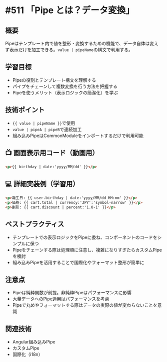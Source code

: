 # #511 「Pipe とは？データ変換」

## 概要
Pipeはテンプレート内で値を整形・変換するための機能で、データ自体は変えず表示だけを加工できる。`value | pipeName`の構文で利用する。

## 学習目標
- Pipeの役割とテンプレート構文を理解する
- パイプをチェーンして複数変換を行う方法を把握する
- Pipeを使うメリット（表示ロジックの簡潔化）を学ぶ

## 技術ポイント
- `{{ value | pipeName }}`で使用
- `value | pipeA | pipeB`で連続加工
- 組み込みPipeはCommonModuleをインポートするだけで利用可能

## 📺 画面表示用コード（動画用）
```html
<p>{{ birthday | date:'yyyy/MM/dd' }}</p>
```

## 💻 詳細実装例（学習用）
```html
<p>誕生日: {{ user.birthday | date:'yyyy/MM/dd HH:mm' }}</p>
<p>価格: {{ cart.total | currency:'JPY':'symbol-narrow' }}</p>
<p>割引: {{ cart.discount | percent:'1.0-1' }}</p>
```

## ベストプラクティス
- テンプレートでの表示ロジックをPipeに委ね、コンポーネントのコードをシンプルに保つ
- Pipeをチェーンする際は処理順に注意し、複雑になりすぎたらカスタムPipeを検討
- 組み込みPipeを活用することで国際化やフォーマット整形が簡単に

## 注意点
- Pipeは純粋関数が前提。非純粋Pipeはパフォーマンスに影響
- 大量データへのPipe適用はパフォーマンスを考慮
- Pipeで丸めやフォーマットする際はデータの実際の値が変わらないことを意識

## 関連技術
- Angular組み込みPipe
- カスタムPipe
- 国際化（i18n）
